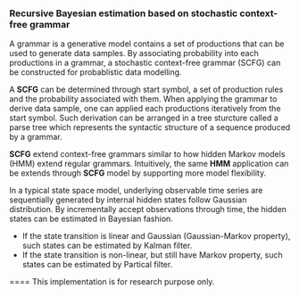 ### Recursive Bayesian estimation based on stochastic context-free grammar 

A grammar is a generative model contains a set of productions that can be used to generate data samples.
By associating probability into each productions in a grammar, 
a stochastic context-free grammar (SCFG) can be constructed for probablistic data modelling. 

A **SCFG** can be determined through start symbol, a set of production rules and the probability associated with them.
When applying the grammar to derive data sample, one can applied each productions iteratively from the start symbol.
Such derivation can be arranged in a tree sturcture called a parse tree which represents the syntactic structure of a sequence produced by a grammar.

**SCFG** extend context-free grammars similar to how hidden Markov models (HMM) extend regular grammars. 
Intuitively, the same **HMM** application can be extends through **SCFG** model by supporting more model flexibility. 

In a typical state space model, underlying observable time series are sequentially generated by internal hidden states follow Gaussian distribution.
By incrementally accept observations through time, the hidden states can be estimated in Bayesian fashion.

- If the state transition is linear and Gaussian (Gaussian-Markov property), such states can be estimated by Kalman filter. 
- If the state transition is non-linear, but still have Markov property, such states can be estimated by Partical filter.
 

====
This implementation is for research purpose only.
